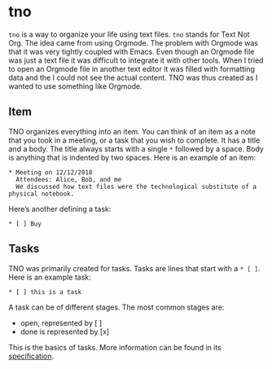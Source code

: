 # tno

`tno` is a way to organize your life using text files. `tno` stands for Text Not Org. The idea came from using Orgmode. The problem with Orgmode was that it was very tightly coupled with Emacs. Even though an Orgmode file was just a text file it was difficult to integrate it with other tools. When I tried to open an Orgmode file in another text editor it was filled with formatting data and the I could not see the actual content. TNO was thus created as I wanted to use something like Orgmode. 

## Item
TNO organizes everything into an item. You can think of an item as a note that you took in a meeting, or a task that you wish to complete. It has a title and a body. The title always starts with a single `*` followed by a space. Body is anything that is indented by two spaces. Here is an example of an item:
```
* Meeting on 12/12/2018
  Attendees: Alice, Bob, and me
  We discussed how text files were the technological substitute of a physical notebook.
```
Here’s another defining a task:
```
* [ ] Buy 
```

## Tasks
TNO was primarily created for tasks. Tasks are lines that start with a `* [ ]`. Here is an example task:

    * [ ] this is a task
    
A task can be of different stages. The most common stages are:
- open, represented by [ ]
- done is represented by [x]

This is the basics of tasks. More information can be found in its [specification](tasks.md).